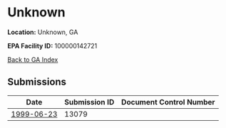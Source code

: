 # Unknown

**Location:** Unknown, GA

**EPA Facility ID:** 100000142721

[Back to GA Index](../../index.md)

## Submissions

| Date | Submission ID | Document Control Number |
|------|--------------|-------------------------|
| [1999-06-23](submissions/13079.md) | 13079 |  |
